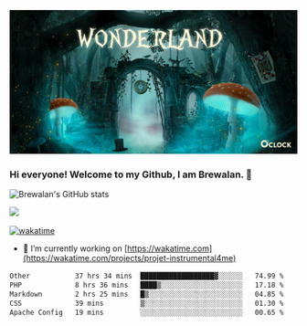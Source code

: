 
![Cover](https://github.com/Brewalan74/Brewalan74/blob/master/img/cover.jpeg)

### Hi everyone! Welcome to my Github, I am Brewalan. 👋

![Brewalan's GitHub stats](https://github-readme-stats.vercel.app/api?username=Brewalan74&theme=merko&show_icons=true&&count_private=true&include_all_commits=true)

<img align="rigth" src="https://github-readme-stats.vercel.app/api/top-langs/?username=Brewalan74&layout=compact&theme=merko" height=235 />

[![wakatime](https://wakatime.com/badge/user/2f1cc193-a445-42bd-8c55-7b5ab93f0467.svg)](https://wakatime.com/@2f1cc193-a445-42bd-8c55-7b5ab93f0467)

- 🔭 I’m currently working on [https://wakatime.com](https://wakatime.com/projects/projet-instrumental4me)

<!--START_SECTION:waka-->
```text
Other           37 hrs 34 mins  ██████████████████▓░░░░░░   74.99 % 
PHP             8 hrs 36 mins   ████▒░░░░░░░░░░░░░░░░░░░░   17.18 % 
Markdown        2 hrs 25 mins   █▒░░░░░░░░░░░░░░░░░░░░░░░   04.85 % 
CSS             39 mins         ▒░░░░░░░░░░░░░░░░░░░░░░░░   01.30 % 
Apache Config   19 mins         ░░░░░░░░░░░░░░░░░░░░░░░░░   00.65 % 
```
<!--END_SECTION:waka-->


<!--
**Brewalan74/Brewalan74** is a ✨ _special_ ✨ repository because its `README.md` (this file) appears on your GitHub profile.

Here are some ideas to get you started:

- 🔭 I’m currently working on ...
- 🌱 I’m currently learning ...
- 👯 I’m looking to collaborate on ...
- 🤔 I’m looking for help with ...
- 💬 Ask me about ...
- 📫 How to reach me: ...
- 😄 Pronouns: ...
- ⚡ Fun fact: ...
-->
